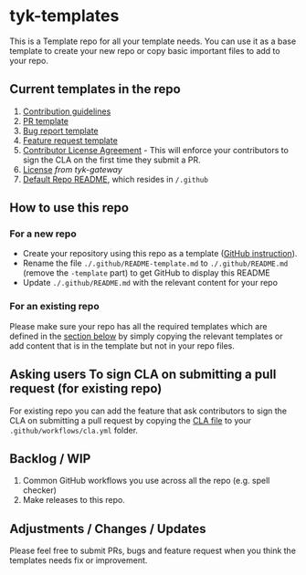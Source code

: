 # tyk-templates

This is a Template repo for all your template needs.
You can use it as a base template to create your new repo or copy basic important files to add to your repo.

## Current templates in the repo

1. [Contribution guidelines](./CONTRIBUTING.md) 
2. [PR template](./.github/pull_request_template.md)
3. [Bug report template](./.github/ISSUE_TEMPLATE/bug_report.md)
4. [Feature request template](./.github/ISSUE_TEMPLATE/feature_request.md) 
5. [Contributor License Agreement](https://github.com/TykTechnologies/tyk/blob/master/CLA.md) - This will enforce your contributors to sign the CLA on the first time they submit a PR.
6. [License](./LICENSE)  *from tyk-gateway*
7. [Default Repo README](./.github/README-template.md), which resides in `/.github`


## How to use this repo
### For a new repo
  - Create your repository using this repo as a template ([GitHub instruction](https://docs.github.com/en/repositories/creating-and-managing-repositories/creating-a-repository-from-a-template#creating-a-repository-from-a-template)).
  - Rename the file `./.github/README-template.md` to `./.github/README.md` (remove the `-template` part) to get GitHub to display this README
  - Update `./.github/README.md` with the relevant content for your repo

### For an existing repo
Please make sure your repo has all the required templates which are defined in the [section below](#current-template-in-the-repo) by simply copying the relevant templates or add content that is in the template but not in your repo files.


## Asking users To sign CLA on submitting a pull request (for existing repo)
For existing repo you can add the feature that ask contributors to sign the CLA on submitting a pull request by copying the [CLA file](.github/workflows/cla.yml) to your `.github/workflows/cla.yml` folder.


## Backlog / WIP
1. Common GitHub workflows you use across all the repo (e.g. spell checker)
2. Make releases to this repo.


## Adjustments / Changes / Updates
Please feel free to submit PRs, bugs and feature request when you think the templates needs fix or improvement.

